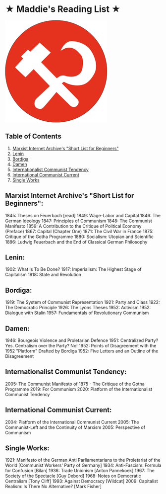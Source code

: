 # ★ Maddie's Reading List ★
![A Logo of the Pacific Northwest Communists](left-communist.png)

## Table of Contents

1. [Marxist Internet Archive's "Short List for Beginners"](#marxist-internet-archive-s--short-list-for-beginners--)
2. [Lenin](#lenin-)
3. [Bordiga](#bordiga-)
4. [Damen](#damen-)
5. [Internationalist Communist Tendency](#internationalist-communist-tendency-)
6. [International Communist Current](#international-communist-current-)
7. [Single Works](#single-works-)

## Marxist Internet Archive's "Short List for Beginners":

1845: Theses on Feuerbach [read]
1849: Wage-Labor and Capital
1846: The German Ideology
1847: Principles of Communism
1848: The Communist Manifesto
1859: A Contribution to the Critique of Political Economy (Preface)
1867: Capital (Chapter One)
1871: The Civil War in France
1875: Critique of the Gotha Programme
1880: Socialism: Utopian and Scientific
1886: Ludwig Feuerbach and the End of Classical German Philosophy

## Lenin:

1902: What Is To Be Done?
1917: Imperialism: The Highest Stage of Capitalism
1918: State and Revolution

## Bordiga:

1919: The System of Communist Representation
1921: Party and Class
1922: The Democratic Principle
1926: The Lyons Theses
1952: Activism
1952: Dialogue with Stalin
1957: Fundamentals of Revolutionary Communism

## Damen:

1946: Bourgeois Violence and Proletarian Defence
1951: Centralized Party? Yes. Centralism over the Party? No!
1952: Points of Disagreement with the 1952 "Platform" Drafted by Bordiga
1952: Five Letters and an Outline of the Disagreement

## Internationalist Communist Tendency:

2005: The Communist Manifesto of 1875 - The Critique of the Gotha Programme
2019: For Communism
2020: Platform of the Internationalist Communist Tendency

## International Communist Current:

2004: Platform of the International Communist Current
2005: The Communist-Left and the Continuity of Marxism
2005: Perspective of Communism

## Single Works:

1921: Manifesto of the German Anti Parliamentarians to the Proletariat of the World [Communist Workers' Party of Germany]
1934: Anti-Fascism: Formula for Confusion [Bilan]
1936: Trade Unionism [Anton Pannekoek]
1967: The Society of the Spectacle [Guy Debord]
1968: Notes on Democratic Centralism [Tony Cliff]
1993: Against Democracy [Wildcat]
2009: Capitalist Realism: Is There No Alternative? [Mark Fisher]
